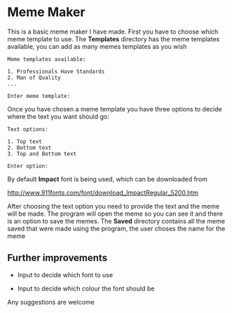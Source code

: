 # Meme Maker

This is a basic meme maker I have made.
First you have to choose which meme template to use. The **Templates** directory has the meme templates available, you can add as many memes templates as you wish

    Meme templates available:

    1. Professionals Have Standards
    2. Man of Quality
    ...

    Enter meme template:


Once you have chosen a meme template you have three options to decide where the text you want should go:


    Text options:

    1. Top text
    2. Bottom text
    3. Top and Bottom text

    Enter option:

By default **Impact** font is being used, which can be downloaded from

http://www.911fonts.com/font/download_ImpactRegular_5200.htm

After choosing the text option you need to provide the text and the meme will be made.
The program will open the meme so you can see it and there is an option to save the memes.
The **Saved** directory contains all the meme saved that were made using the program, the user choses the name
for the meme

## Further improvements

* Input to decide which font to use

* Input to decide which colour the font should be

Any suggestions are welcome
